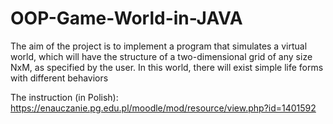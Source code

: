 # OOP-Game-World-in-JAVA
The aim of the project is to implement a program that simulates a virtual world, which will have the structure of a two-dimensional grid of any size NxM, as specified by the user. In this world, there will exist simple life forms with different behaviors

The instruction (in Polish): https://enauczanie.pg.edu.pl/moodle/mod/resource/view.php?id=1401592

